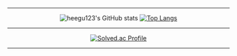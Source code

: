 </div>

<hr>

<div align="center">
  
![heegu123's GitHub stats](https://github-readme-stats.vercel.app/api?username=heegu123&theme=tokyonight&show_icons=true)
[![Top Langs](https://github-readme-stats.vercel.app/api/top-langs/?username=heegu123&layout=compact)](https://github.com/heegu123/github-readme-stats)

<hr>

[![Solved.ac Profile](http://mazassumnida.wtf/api/v2/generate_badge?boj=margherita123)](https://solved.ac/margherita123/)

<hr>

</div>

<!--
**heegu123/heegu123** is a ✨ _special_ ✨ repository because its `README.md` (this file) appears on your GitHub profile.

Here are some ideas to get you started:

- 🔭 I’m currently working on ...
- 🌱 I’m currently learning ...
- 👯 I’m looking to collaborate on ...
- 🤔 I’m looking for help with ...
- 💬 Ask me about ...
- 📫 How to reach me: ...
- 😄 Pronouns: ...
- ⚡ Fun fact: ...
-->
